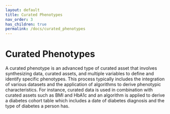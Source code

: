 ```yaml
---
layout: default
title: Curated Phenotypes
nav_order: 3
has_children: true
permalink: /docs/curated_phenotypes
---
```


# Curated Phenotypes

A curated phenotype is an advanced type of curated asset that involves synthesizing data, curated assets, and multiple variables to define and identify specific phenotypes. This process typically includes the integration of various datasets and the application of algorithms to derive phenotypic characteristics. For instance, curated data is used in combination with curated assets such as BMI and HbA1c and an algorithm is applied to derive a diabetes cohort table which includes a date of diabetes diagnosis and the type of diabetes a person has.
